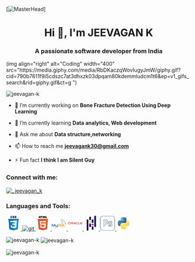 [![MasterHead](https://images.app.goo.gl/nCg6aK2mowsjd8wBA)]
<h1 align="center">Hi 👋, I'm JEEVAGAN K</h1>
<h3 align="center">A passionate software developer from India</h3>
(img align="right" alt="Coding" width="400" src="https://media.giphy.com/media/RbDKaczqWovIugyJmW/giphy.gif?cid=790b7611f9i5cdszc7at3dhxzk03dpqam80kdemmludcm1t6&ep=v1_gifs_search&rid=giphy.gif&ct=g ")

<p align="left"> <img src="https://komarev.com/ghpvc/?username=jeevagan-k&label=Profile%20views&color=0e75b6&style=flat" alt="jeevagan-k" /> </p>

- 🔭 I’m currently working on **Bone Fracture Detection Using Deep Learning**

- 🌱 I’m currently learning **Data analytics, Web development**

- 💬 Ask me about **Data structure,networking**

- 📫 How to reach me **jeevagank30@gmail.com**

- ⚡ Fun fact **I think I am Silent Guy**

<h3 align="left">Connect with me:</h3>
<p align="left">
<a href="https://instagram.com/_jeevagan_k" target="blank"><img align="center" src="https://raw.githubusercontent.com/rahuldkjain/github-profile-readme-generator/master/src/images/icons/Social/instagram.svg" alt="_jeevagan_k" height="30" width="40" /></a>
</p>

<h3 align="left">Languages and Tools:</h3>
<p align="left"> <a href="https://www.w3schools.com/css/" target="_blank" rel="noreferrer"> <img src="https://raw.githubusercontent.com/devicons/devicon/master/icons/css3/css3-original-wordmark.svg" alt="css3" width="40" height="40"/> </a> <a href="https://git-scm.com/" target="_blank" rel="noreferrer"> <img src="https://www.vectorlogo.zone/logos/git-scm/git-scm-icon.svg" alt="git" width="40" height="40"/> </a> <a href="https://www.w3.org/html/" target="_blank" rel="noreferrer"> <img src="https://raw.githubusercontent.com/devicons/devicon/master/icons/html5/html5-original-wordmark.svg" alt="html5" width="40" height="40"/> </a> <a href="https://www.mysql.com/" target="_blank" rel="noreferrer"> <img src="https://raw.githubusercontent.com/devicons/devicon/master/icons/mysql/mysql-original-wordmark.svg" alt="mysql" width="40" height="40"/> </a> <a href="https://www.oracle.com/" target="_blank" rel="noreferrer"> <img src="https://raw.githubusercontent.com/devicons/devicon/master/icons/oracle/oracle-original.svg" alt="oracle" width="40" height="40"/> </a> <a href="https://pandas.pydata.org/" target="_blank" rel="noreferrer"> <img src="https://raw.githubusercontent.com/devicons/devicon/2ae2a900d2f041da66e950e4d48052658d850630/icons/pandas/pandas-original.svg" alt="pandas" width="40" height="40"/> </a> <a href="https://www.photoshop.com/en" target="_blank" rel="noreferrer"> <img src="https://raw.githubusercontent.com/devicons/devicon/master/icons/photoshop/photoshop-line.svg" alt="photoshop" width="40" height="40"/> </a> <a href="https://www.python.org" target="_blank" rel="noreferrer"> <img src="https://raw.githubusercontent.com/devicons/devicon/master/icons/python/python-original.svg" alt="python" width="40" height="40"/> </a> </p>

<p><img align="left" src="https://github-readme-stats.vercel.app/api/top-langs?username=jeevagan-k&show_icons=true&locale=en&layout=compact" alt="jeevagan-k" /></p>

<p>&nbsp;<img align="center" src="https://github-readme-stats.vercel.app/api?username=jeevagan-k&show_icons=true&locale=en" alt="jeevagan-k" /></p>

<p><img align="center" src="https://github-readme-streak-stats.herokuapp.com/?user=jeevagan-k&" alt="jeevagan-k" /></p>
